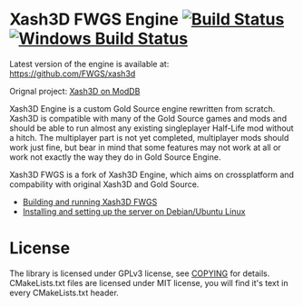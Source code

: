# Xash3D FWGS Engine [![Build Status](https://travis-ci.org/FWGS/xash3d.svg)](https://travis-ci.org/FWGS/xash3d) [![Windows Build Status](https://ci.appveyor.com/api/projects/status/github/FWGS/xash3d?branch=master&svg=true)](https://ci.appveyor.com/project/a1batross/xash3d)

Latest version of the engine is available at:
https://github.com/FWGS/xash3d

Orignal project: [Xash3D on ModDB](http://www.moddb.com/engines/xash3d-engine)

Xash3D Engine is a custom Gold Source engine rewritten from scratch. Xash3D
is compatible with many of the Gold Source games and mods and should be
able to run almost any existing singleplayer Half-Life mod without a hitch.
The multiplayer part is not yet completed, multiplayer mods should work just
fine, but bear in mind that some features may not work at all or work not
exactly the way they do in Gold Source Engine.

Xash3D FWGS is a fork of Xash3D Engine, which aims on crossplatform and compability 
with original Xash3D and Gold Source.

- [Building and running Xash3D FWGS](https://github.com/FWGS/xash3d/wiki/Building-and-running)
- [Installing and setting up the server on Debian/Ubuntu Linux](https://github.com/FWGS/xash3d/wiki/How-to-set-up-a-Xash3D-Dedicated-Server-on-Debian-Ubuntu-Linux)

# License

The library is licensed under GPLv3 license, see [COPYING](https://github.com/FWGS/xash3d/blob/master/COPYING) for details.
CMakeLists.txt files are licensed under MIT license, you will find it's text
in every CMakeLists.txt header.
